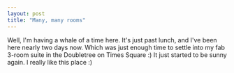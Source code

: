 ```yaml
---
layout: post
title: "Many, many rooms"
---
```

Well, I'm having a whale of a time here. It's just past lunch, and I've been
here nearly two days now. Which was just enough time to settle into my fab
3-room suite in the Doubletree on Times Square :) It just started to be sunny
again. I really like this place :)
